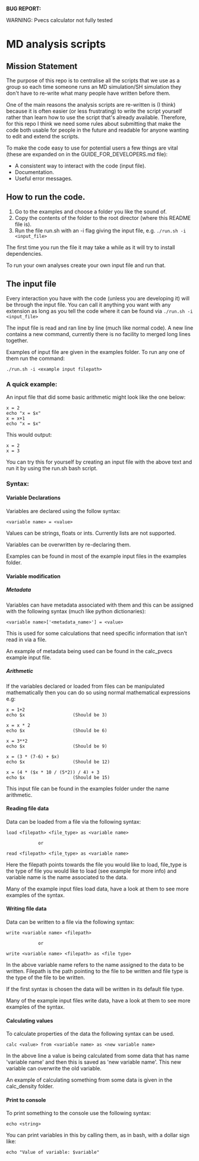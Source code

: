 **BUG REPORT:**

   WARNING: Pvecs calculator not fully tested 

# MD analysis scripts

## Mission Statement
The purpose of this repo is to centralise all the scripts that we use as a group so each time someone runs an MD simulation/SH simulation they don't have to re-write what many people have written before them.

One of the main reasons the analysis scripts are re-written is (I think) because it is often easier (or less frustrating) to write the script yourself rather than learn how to use the script that's already available. Therefore, for this repo I think we need some rules about submitting that make the code both usable for people in the future and readable for anyone wanting to edit and extend the scripts.

To make the code easy to use for potential users a few things are vital (these are expanded on in the GUIDE_FOR_DEVELOPERS.md file):
  * A consistent way to interact with the code (input file).
  * Documentation.
  * Useful error messages.


## How to run the code.

  1) Go to the examples and choose a folder you like the sound of.
  2) Copy the contents of the folder to the root director (where this README file is).
  3) Run the file run.sh with an -i flag giving the input file, e.g. `./run.sh -i <input_file>`

  The first time you run the file it may take a while as it will try to install dependencies.

  To run your own analyses create your own input file and run that.

## The input file

Every interaction you have with the code (unless you are developing it) will be through the input file. You can call it anything you want with any extension as long as you tell the code where it can be found via `./run.sh -i <input_file>`

The input file is read and ran line by line (much like normal code). A new line contains a new command, currently there is no facility to merged long lines together.

Examples of input file are given in the examples folder. To run any one of them run the command:
```
./run.sh -i <example input filepath>
```

### A quick example:
An input file that did some basic arithmetic might look like the one below:
```
x = 2
echo "x = $x"
x = x+1
echo "x = $x"
```

This would output:
```
x = 2
x = 3
```
You can try this for yourself by creating an input file with the above text and run it by using the run.sh bash script.

### Syntax:
#### Variable Declarations
Variables are declared using the follow syntax:

```
<variable name> = <value>
```

Values can be strings, floats or ints. Currently lists are not supported.

Variables can be overwritten by re-declaring them.

Examples can be found in most of the example input files in the examples folder.

#### Variable modification
##### Metadata
Variables can have metadata associated with them and this can be assigned with the following syntax (much like python dictionaries):

```
<variable name>['<metadata_name>'] = <value>
```

This is used for some calculations that need specific information that isn't read in via a file.

An example of metadata being used can be found in the calc_pvecs example input file.

##### Arithmetic
If the variables declared or loaded from files can be manipulated mathematically then you can do so using normal mathematical expressions e.g:
```
x = 1+2
echo $x                  (Should be 3)

x = x * 2
echo $x                  (Should be 6)

x = 3**2                     
echo $x                  (Should be 9)

x = (3 * (7-6) + $x)
echo $x                  (Should be 12)

x = (4 * ($x * 10 / (5*2)) / 4) + 3
echo $x                  (Should be 15)
```
This input file can be found in the examples folder under the name arithmetic.

#### Reading file data
Data can be loaded from a file via the following syntax:
```
load <filepath> <file_type> as <variable name>

            or

read <filepath> <file_type> as <variable name>
```
Here the filepath points towards the file you would like to load, file_type is the type of file you would like to load (see example for more info) and variable name is the name associated to the data.

Many of the example input files load data, have a look at them to see more examples of the syntax.

#### Writing file data
Data can be written to a file via the following syntax:
```
write <variable name> <filepath>

            or

write <variable name> <filepath> as <file type>
```
In the above variable name refers to the name assigned to the data to be written. Filepath is the path pointing to the file to be written and file type is the type of the file to be written.

If the first syntax is chosen the data will be written in its default file type.

Many of the example input files write data, have a look at them to see more examples of the syntax.

#### Calculating values
To calculate properties of the data the following syntax can be used.
```
calc <value> from <variable name> as <new variable name>
```
In the above line a value is being calculated from some data that has name 'variable name' and then this is saved as 'new variable name'. This new variable can overwrite the old variable.

An example of calculating something from some data is given in the calc_density folder.

#### Print to console
To print something to the console use the following syntax:
```
echo <string>
```
You can print variables in this by calling them, as in bash, with a dollar sign like:
```
echo "Value of variable: $variable"
```
